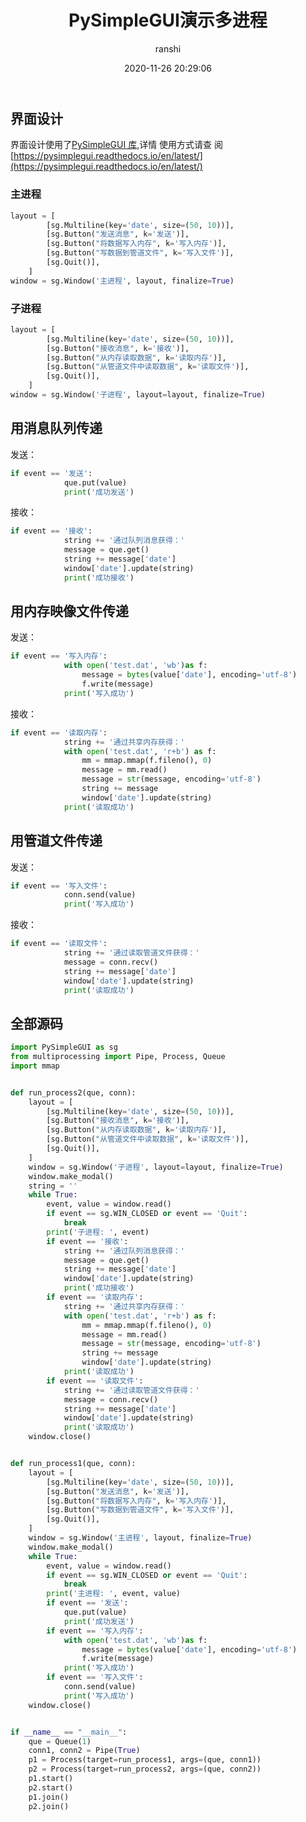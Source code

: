 ﻿---
title: PySimpleGUI演示多进程
date: 2020-11-26 20:29:06
author: ranshi
avatar: https://cdn.jsdelivr.net/gh/Zranshi/CDN@1.0/img/custom/avatar.jpg
authorLink: https://github.com/Zranshi
authorAbout: 成为更好的自己，才能守护最好的你
authorDesc:
categories: 技术
comments: true
tags:
  - Python
  - 进程
  - PySimpleGUI
keywords: Python
description: 通过PySimpleGUI演示进程的通信
photos: https://cdn.jsdelivr.net/gh/Zranshi/CDN@1.3/2020.11.08/56.jpg
---

## 界面设计

界面设计使用了[PySimpleGUI 库](https://github.com/PySimpleGUI/PySimpleGUI),详情
使用方式请查
阅[https://pysimplegui.readthedocs.io/en/latest/](https://pysimplegui.readthedocs.io/en/latest/)

### 主进程

```py
layout = [
        [sg.Multiline(key='date', size=(50, 10))],
        [sg.Button("发送消息", k='发送')],
        [sg.Button("将数据写入内存", k='写入内存')],
        [sg.Button("写数据到管道文件", k='写入文件')],
        [sg.Quit()],
    ]
window = sg.Window('主进程', layout, finalize=True)
```

### 子进程

```python
layout = [
        [sg.Multiline(key='date', size=(50, 10))],
        [sg.Button("接收消息", k='接收')],
        [sg.Button("从内存读取数据", k='读取内存')],
        [sg.Button("从管道文件中读取数据", k='读取文件')],
        [sg.Quit()],
    ]
window = sg.Window('子进程', layout=layout, finalize=True)
```

## 用消息队列传递

发送：

```python
if event == '发送':
            que.put(value)
            print('成功发送')
```

接收：

```python
if event == '接收':
            string += '通过队列消息获得：'
            message = que.get()
            string += message['date']
            window['date'].update(string)
            print('成功接收')
```

## 用内存映像文件传递

发送：

```python
if event == '写入内存':
            with open('test.dat', 'wb')as f:
                message = bytes(value['date'], encoding='utf-8')
                f.write(message)
            print('写入成功')
```

接收：

```python
if event == '读取内存':
            string += '通过共享内存获得：'
            with open('test.dat', 'r+b') as f:
                mm = mmap.mmap(f.fileno(), 0)
                message = mm.read()
                message = str(message, encoding='utf-8')
                string += message
                window['date'].update(string)
            print('读取成功')
```

## 用管道文件传递

发送：

```python
if event == '写入文件':
            conn.send(value)
            print('写入成功')
```

接收：

```python
if event == '读取文件':
            string += '通过读取管道文件获得：'
            message = conn.recv()
            string += message['date']
            window['date'].update(string)
            print('读取成功')
```

## 全部源码

```python
import PySimpleGUI as sg
from multiprocessing import Pipe, Process, Queue
import mmap


def run_process2(que, conn):
    layout = [
        [sg.Multiline(key='date', size=(50, 10))],
        [sg.Button("接收消息", k='接收')],
        [sg.Button("从内存读取数据", k='读取内存')],
        [sg.Button("从管道文件中读取数据", k='读取文件')],
        [sg.Quit()],
    ]
    window = sg.Window('子进程', layout=layout, finalize=True)
    window.make_modal()
    string = ''
    while True:
        event, value = window.read()
        if event == sg.WIN_CLOSED or event == 'Quit':
            break
        print('子进程: ', event)
        if event == '接收':
            string += '通过队列消息获得：'
            message = que.get()
            string += message['date']
            window['date'].update(string)
            print('成功接收')
        if event == '读取内存':
            string += '通过共享内存获得：'
            with open('test.dat', 'r+b') as f:
                mm = mmap.mmap(f.fileno(), 0)
                message = mm.read()
                message = str(message, encoding='utf-8')
                string += message
                window['date'].update(string)
            print('读取成功')
        if event == '读取文件':
            string += '通过读取管道文件获得：'
            message = conn.recv()
            string += message['date']
            window['date'].update(string)
            print('读取成功')
    window.close()


def run_process1(que, conn):
    layout = [
        [sg.Multiline(key='date', size=(50, 10))],
        [sg.Button("发送消息", k='发送')],
        [sg.Button("将数据写入内存", k='写入内存')],
        [sg.Button("写数据到管道文件", k='写入文件')],
        [sg.Quit()],
    ]
    window = sg.Window('主进程', layout, finalize=True)
    window.make_modal()
    while True:
        event, value = window.read()
        if event == sg.WIN_CLOSED or event == 'Quit':
            break
        print('主进程: ', event, value)
        if event == '发送':
            que.put(value)
            print('成功发送')
        if event == '写入内存':
            with open('test.dat', 'wb')as f:
                message = bytes(value['date'], encoding='utf-8')
                f.write(message)
            print('写入成功')
        if event == '写入文件':
            conn.send(value)
            print('写入成功')
    window.close()


if __name__ == "__main__":
    que = Queue(1)
    conn1, conn2 = Pipe(True)
    p1 = Process(target=run_process1, args=(que, conn1))
    p2 = Process(target=run_process2, args=(que, conn2))
    p1.start()
    p2.start()
    p1.join()
    p2.join()

```

